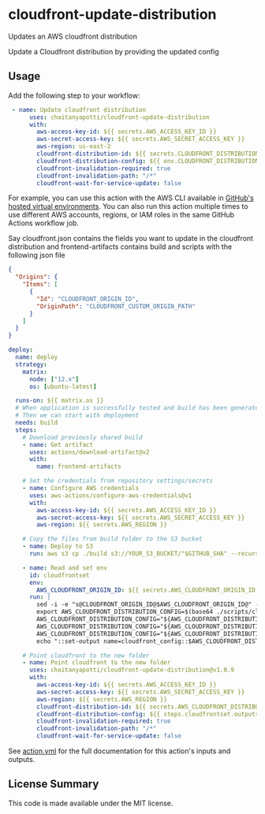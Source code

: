 # cloudfront-update-distribution

Updates an AWS cloudfront distribution

Update a Cloudfront distribution by providing the updated config

## Usage

Add the following step to your workflow:

```yml
 - name: Update cloudfront distribution
      uses: chaitanyapotti/cloudfront-update-distribution
      with:
        aws-access-key-id: ${{ secrets.AWS_ACCESS_KEY_ID }}
        aws-secret-access-key: ${{ secrets.AWS_SECRET_ACCESS_KEY }}
        aws-region: us-east-2
        cloudfront-distribution-id: ${{ secrets.CLOUDFRONT_DISTRIBUTION_ID }}
        cloudfront-distribution-config: ${{ env.CLOUDFRONT_DISTRIBUTION_CONFIG_BASE64 }}
        cloudfront-invalidation-required: true
        cloudfront-invalidation-path: "/*"
        cloudfront-wait-for-service-update: false
```

For example, you can use this action with the AWS CLI available in [GitHub's hosted virtual environments](https://help.github.com/en/actions/reference/software-installed-on-github-hosted-runners).
You can also run this action multiple times to use different AWS accounts, regions, or IAM roles in the same GitHub Actions workflow job.

Say cloudfront.json contains the fields you want to update in the cloudfront distribution and frontend-artifacts contains build
and scripts with the following json file

```json
{
  "Origins": {
    "Items": [
      {
        "Id": "CLOUDFRONT_ORIGIN_ID",
        "OriginPath": "CLOUDFRONT_CUSTOM_ORIGIN_PATH"
      }
    ]
  }
}
```

```yml
deploy:
  name: deploy
  strategy:
    matrix:
      node: ["12.x"]
      os: [ubuntu-latest]

  runs-on: ${{ matrix.os }}
  # When application is successfully tested and build has been generated
  # Then we can start with deployment
  needs: build
  steps:
    # Download previously shared build
    - name: Get artifact
      uses: actions/download-artifact@v2
      with:
        name: frontend-artifacts

    # Set the credentials from repository settings/secrets
    - name: Configure AWS credentials
      uses: aws-actions/configure-aws-credentials@v1
      with:
        aws-access-key-id: ${{ secrets.AWS_ACCESS_KEY_ID }}
        aws-secret-access-key: ${{ secrets.AWS_SECRET_ACCESS_KEY }}
        aws-region: ${{ secrets.AWS_REGION }}

    # Copy the files from build folder to the S3 bucket
    - name: Deploy to S3
      run: aws s3 cp ./build s3://YOUR_S3_BUCKET/"$GITHUB_SHA" --recursive

    - name: Read and set env
      id: cloudfrontset
      env:
        AWS_CLOUDFRONT_ORIGIN_ID: ${{ secrets.AWS_CLOUDFRONT_ORIGIN_ID }}
      run: |
        sed -i -e "s@CLOUDFRONT_ORIGIN_ID@$AWS_CLOUDFRONT_ORIGIN_ID@" -e "s@CLOUDFRONT_CUSTOM_ORIGIN_PATH@/$GITHUB_SHA@" scripts/cloudfront.json
        export AWS_CLOUDFRONT_DISTRIBUTION_CONFIG=$(base64 ./scripts/cloudfront.json)
        AWS_CLOUDFRONT_DISTRIBUTION_CONFIG="${AWS_CLOUDFRONT_DISTRIBUTION_CONFIG//'%'/'%25'}"
        AWS_CLOUDFRONT_DISTRIBUTION_CONFIG="${AWS_CLOUDFRONT_DISTRIBUTION_CONFIG//$'\n'/'%0A'}"
        AWS_CLOUDFRONT_DISTRIBUTION_CONFIG="${AWS_CLOUDFRONT_DISTRIBUTION_CONFIG//$'\r'/'%0D'}"
        echo "::set-output name=cloudfront_config::$AWS_CLOUDFRONT_DISTRIBUTION_CONFIG"

    # Point cloudfront to the new folder
    - name: Point cloudfront to the new folder
      uses: chaitanyapotti/cloudfront-update-distribution@v1.0.9
      with:
        aws-access-key-id: ${{ secrets.AWS_ACCESS_KEY_ID }}
        aws-secret-access-key: ${{ secrets.AWS_SECRET_ACCESS_KEY }}
        aws-region: ${{ secrets.AWS_REGION }}
        cloudfront-distribution-id: ${{ secrets.AWS_CLOUDFRONT_DISTRIBUTION_ID }}
        cloudfront-distribution-config: ${{ steps.cloudfrontset.outputs.cloudfront_config }}
        cloudfront-invalidation-required: true
        cloudfront-invalidation-path: "/*"
        cloudfront-wait-for-service-update: false
```

See [action.yml](action.yml) for the full documentation for this action's inputs and outputs.

## License Summary

This code is made available under the MIT license.

